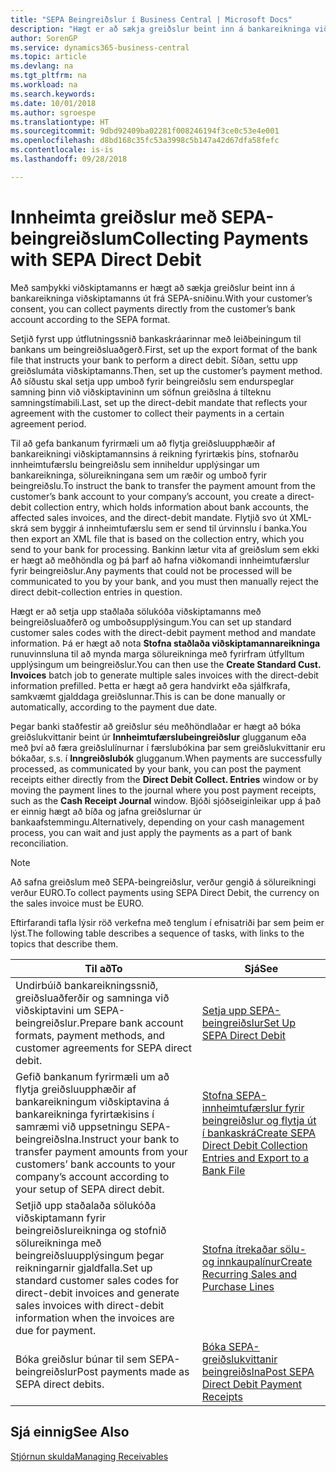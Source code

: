 ```yaml
---
title: "SEPA Beingreiðslur í Business Central | Microsoft Docs"
description: "Hægt er að sækja greiðslur beint inn á bankareikninga viðskiptamanns samkvæmt SEPA-sniðinu."
author: SorenGP
ms.service: dynamics365-business-central
ms.topic: article
ms.devlang: na
ms.tgt_pltfrm: na
ms.workload: na
ms.search.keywords: 
ms.date: 10/01/2018
ms.author: sgroespe
ms.translationtype: HT
ms.sourcegitcommit: 9dbd92409ba02281f008246194f3ce0c53e4e001
ms.openlocfilehash: d8bd168c35fc53a3998c5b147a42d67dfa58fefc
ms.contentlocale: is-is
ms.lasthandoff: 09/28/2018

---
```

# <a name="collecting-payments-with-sepa-direct-debit"></a><span data-ttu-id="f2af5-103">Innheimta greiðslur með SEPA-beingreiðslum</span><span class="sxs-lookup"><span data-stu-id="f2af5-103">Collecting Payments with SEPA Direct Debit</span></span>
<span data-ttu-id="f2af5-104">Með samþykki viðskiptamanns er hægt að sækja greiðslur beint inn á bankareikninga viðskiptamanns út frá SEPA-sniðinu.</span><span class="sxs-lookup"><span data-stu-id="f2af5-104">With your customer’s consent, you can collect payments directly from the customer’s bank account according to the SEPA format.</span></span>  

 <span data-ttu-id="f2af5-105">Setjið fyrst upp útflutningssnið bankaskráarinnar með leiðbeiningum til bankans um beingreiðsluaðgerð.</span><span class="sxs-lookup"><span data-stu-id="f2af5-105">First, set up the export format of the bank file that instructs your bank to perform a direct debit.</span></span> <span data-ttu-id="f2af5-106">Síðan, settu upp greiðslumáta viðskiptamanns.</span><span class="sxs-lookup"><span data-stu-id="f2af5-106">Then, set up the customer’s payment method.</span></span> <span data-ttu-id="f2af5-107">Að síðustu skal setja upp umboð fyrir beingreiðslu sem endurspeglar samning þinn við viðskiptavininn um söfnun greiðslna á tilteknu samningstímabili.</span><span class="sxs-lookup"><span data-stu-id="f2af5-107">Last, set up the direct-debit mandate that reflects your agreement with the customer to collect their payments in a certain agreement period.</span></span>  

 <span data-ttu-id="f2af5-108">Til að gefa bankanum fyrirmæli um að flytja greiðsluupphæðir af bankareikningi viðskiptamannsins á reikning fyrirtækis þíns, stofnarðu innheimtufærslu beingreiðslu sem inniheldur upplýsingar um bankareikninga, sölureikningana sem um ræðir og umboð fyrir beingreiðslu.</span><span class="sxs-lookup"><span data-stu-id="f2af5-108">To instruct the bank to transfer the payment amount from the customer’s bank account to your company’s account, you create a direct-debit collection entry, which holds information about bank accounts, the affected sales invoices, and the direct-debit mandate.</span></span> <span data-ttu-id="f2af5-109">Flytjið svo út XML-skrá sem byggir á innheimtufærslu sem er send til úrvinnslu í banka.</span><span class="sxs-lookup"><span data-stu-id="f2af5-109">You then export an XML file that is based on the collection entry, which you send to your bank for processing.</span></span> <span data-ttu-id="f2af5-110">Bankinn lætur vita af greiðslum sem ekki er hægt að meðhöndla og þá þarf að hafna viðkomandi innheimtufærslur fyrir beingreiðslur.</span><span class="sxs-lookup"><span data-stu-id="f2af5-110">Any payments that could not be processed will be communicated to you by your bank, and you must then manually reject the direct debit-collection entries in question.</span></span>  

 <span data-ttu-id="f2af5-111">Hægt er að setja upp staðlaða sölukóða viðskiptamanns með beingreiðsluaðferð og umboðsupplýsingum.</span><span class="sxs-lookup"><span data-stu-id="f2af5-111">You can set up standard customer sales codes with the direct-debit payment method and mandate information.</span></span> <span data-ttu-id="f2af5-112">Þá er hægt að nota **Stofna staðlaða viðskiptamannareikninga** runuvinnsluna til að mynda marga sölureikninga með fyrirfram útfylltum upplýsingum um beingreiðslur.</span><span class="sxs-lookup"><span data-stu-id="f2af5-112">You can then use the **Create Standard Cust. Invoices** batch job to generate multiple sales invoices with the direct-debit information prefilled.</span></span> <span data-ttu-id="f2af5-113">Þetta er hægt að gera handvirkt eða sjálfkrafa, samkvæmt gjalddaga greiðslunnar.</span><span class="sxs-lookup"><span data-stu-id="f2af5-113">This is can be done manually or automatically, according to the payment due date.</span></span>  

 <span data-ttu-id="f2af5-114">Þegar banki staðfestir að greiðslur séu meðhöndlaðar er hægt að bóka greiðslukvittanir beint úr **Innheimtufærslubeingreiðslur** glugganum eða með því að færa greiðslulínurnar í færslubókina þar sem greiðslukvittanir eru bókaðar, s.s. í **Inngreiðslubók** glugganum.</span><span class="sxs-lookup"><span data-stu-id="f2af5-114">When payments are successfully processed, as communicated by your bank, you can post the payment receipts either directly from the **Direct Debit Collect. Entries** window or by moving the payment lines to the journal where you post payment receipts, such as the **Cash Receipt Journal** window.</span></span> <span data-ttu-id="f2af5-115">Bjóði sjóðseiginleikar upp á það er einnig hægt að bíða og jafna greiðslurnar úr bankaafstemmingu.</span><span class="sxs-lookup"><span data-stu-id="f2af5-115">Alternatively, depending on your cash management process, you can wait and just apply the payments as a part of bank reconciliation.</span></span>  

> [!NOTE]  
>  <span data-ttu-id="f2af5-116">Að safna greiðslum með SEPA-beingreiðslur, verður gengið á sölureikningi verður EURO.</span><span class="sxs-lookup"><span data-stu-id="f2af5-116">To collect payments using SEPA Direct Debit, the currency on the sales invoice must be EURO.</span></span>  

 <span data-ttu-id="f2af5-117">Eftirfarandi tafla lýsir röð verkefna með tenglum í efnisatriði þar sem þeim er lýst.</span><span class="sxs-lookup"><span data-stu-id="f2af5-117">The following table describes a sequence of tasks, with links to the topics that describe them.</span></span>   

|<span data-ttu-id="f2af5-118">**Til að**</span><span class="sxs-lookup"><span data-stu-id="f2af5-118">**To**</span></span>|<span data-ttu-id="f2af5-119">**Sjá**</span><span class="sxs-lookup"><span data-stu-id="f2af5-119">**See**</span></span>|  
|------------|-------------|  
|<span data-ttu-id="f2af5-120">Undirbúið bankareikningssnið, greiðsluaðferðir og samninga við viðskiptavini um SEPA-beingreiðslur.</span><span class="sxs-lookup"><span data-stu-id="f2af5-120">Prepare bank account formats, payment methods, and customer agreements for SEPA direct debit.</span></span>|[<span data-ttu-id="f2af5-121">Setja upp SEPA-beingreiðslur</span><span class="sxs-lookup"><span data-stu-id="f2af5-121">Set Up SEPA Direct Debit</span></span>](finance-how-to-set-up-sepa-direct-debit.md)|  
|<span data-ttu-id="f2af5-122">Gefið bankanum fyrirmæli um að flytja greiðsluupphæðir af bankareikningum viðskiptavina á bankareikninga fyrirtækisins í samræmi við uppsetningu SEPA-beingreiðslna.</span><span class="sxs-lookup"><span data-stu-id="f2af5-122">Instruct your bank to transfer payment amounts from your customers’ bank accounts to your company’s account according to your setup of SEPA direct debit.</span></span>|[<span data-ttu-id="f2af5-123">Stofna SEPA-innheimtufærslur fyrir beingreiðslur og flytja út í bankaskrá</span><span class="sxs-lookup"><span data-stu-id="f2af5-123">Create SEPA Direct Debit Collection Entries and Export to a Bank File</span></span>](finance-how-create-sepa-direct-debit-collection-entries-export-bank-file.md)|  
|<span data-ttu-id="f2af5-124">Setjið upp staðalaða sölukóða viðskiptamann fyrir beingreiðslureikninga og stofnið sölureikninga með beingreiðsluupplýsingum þegar reikningarnir gjaldfalla.</span><span class="sxs-lookup"><span data-stu-id="f2af5-124">Set up standard customer sales codes for direct-debit invoices and generate sales invoices with direct-debit information when the invoices are due for payment.</span></span>|[<span data-ttu-id="f2af5-125">Stofna ítrekaðar sölu- og innkaupalínur</span><span class="sxs-lookup"><span data-stu-id="f2af5-125">Create Recurring Sales and Purchase Lines</span></span>](sales-how-work-standard-lines.md)|  
|<span data-ttu-id="f2af5-126">Bóka greiðslur búnar til sem SEPA-beingreiðslur</span><span class="sxs-lookup"><span data-stu-id="f2af5-126">Post payments made as SEPA direct debits.</span></span>|[<span data-ttu-id="f2af5-127">Bóka SEPA-greiðslukvittanir beingreiðslna</span><span class="sxs-lookup"><span data-stu-id="f2af5-127">Post SEPA Direct Debit Payment Receipts</span></span>](finance-how-to-post-sepa-direct-debit-payment-receipts.md)|  

## <a name="see-also"></a><span data-ttu-id="f2af5-128">Sjá einnig</span><span class="sxs-lookup"><span data-stu-id="f2af5-128">See Also</span></span>  
[<span data-ttu-id="f2af5-129">Stjórnun skulda</span><span class="sxs-lookup"><span data-stu-id="f2af5-129">Managing Receivables</span></span>](receivables-manage-receivables.md)

